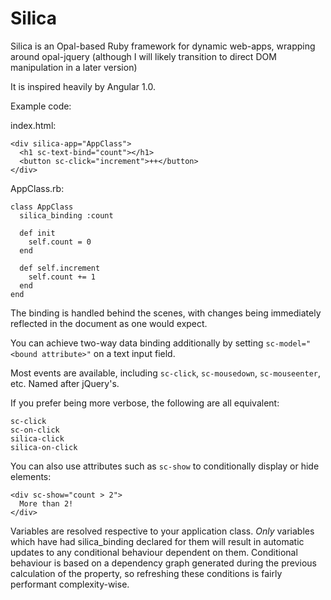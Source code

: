 # Silica
Silica is an Opal-based Ruby framework for dynamic web-apps, wrapping around opal-jquery (although I will likely transition to direct DOM manipulation in a later version)

It is inspired heavily by Angular 1.0.

Example code:

index.html:
```
<div silica-app="AppClass">
  <h1 sc-text-bind="count"></h1>
  <button sc-click="increment">++</button>
</div>
```

AppClass.rb:
```
class AppClass
  silica_binding :count
   
  def init
    self.count = 0
  end
  
  def self.increment
    self.count += 1
  end
end
```

The binding is handled behind the scenes, with changes being immediately reflected in the document as one would expect.

You can achieve two-way data binding additionally by setting `sc-model="<bound attribute>"` on a text input field.
  
Most events are available, including `sc-click`, `sc-mousedown`, `sc-mouseenter`, etc. Named after jQuery's.

If you prefer being more verbose, the following are all equivalent:

```
sc-click
sc-on-click
silica-click
silica-on-click
```

You can also use attributes such as `sc-show` to conditionally display or hide elements:

```
<div sc-show="count > 2">
  More than 2!
</div>
```

Variables are resolved respective to your application class. *Only* variables which have had silica_binding declared for them will result in automatic updates to any conditional behaviour dependent on them. Conditional behaviour is based on a dependency graph generated during the previous calculation of the property, so refreshing these conditions is fairly performant complexity-wise.
